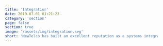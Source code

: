 ```yaml
---
title: 'Integration'
date: 2019-07-01 01:21:23
category: 'section'
page: false
section: true
image: '/assets/img/integration.svg'
short: 'NewTelco has built an excellent reputation as a systems integrator through providing high quality service, support and maintenance to customers located throughout Europe and overseas'
---
```

